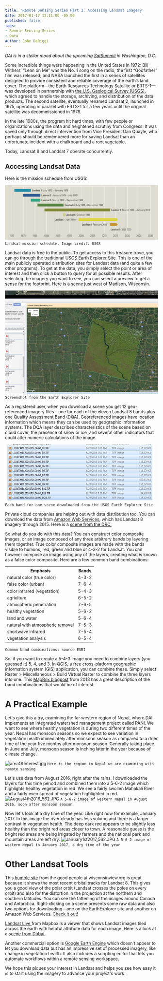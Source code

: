 ```yaml
---
title: 'Remote Sensing Series Part 2: Accessing Landsat Imagery'
date: 2017-01-17 12:11:00 -05:00
published: false
tags:
- Remote Sensing Series
- Data
Author: John DeRiggi
---
```


*DAI is in a stellar mood about the upcoming [SatSummit](https://satsummit.io/) in Washington, D.C.*

Some incredible things were happening in the United States in 1972: Bill Withers’ “Lean on Me” was the No. 1 song on the radio; the first “Godfather” film was released; and NASA launched the first in a series of satellites designed to provide consistent and reliable coverage of the earth’s land cover. The platform—the Earth Resources Technology Satellite or ERTS-1—was developed in partnership with [the U.S. Geological Survey (USGS)](https://www.usgs.gov/), which agreed to handle the storage, archiving, and distribution of the data products. The second satellite, eventually renamed Landsat 2, launched in 1975, operating in parallel with ERTS-1 for a few years until the original satellite was decommissioned in 1978.

In the late 1980s, the program hit hard times, with few people or organizations using the data and heightened scrutiny from Congress. It was saved only through direct intervention from Vice President Dan Quayle, who perhaps should be remembered more for saving Landsat than an unfortunate incident with a chalkboard and a root vegetable.

Today, Landsat 8 and Landsat 7 operate concurrently.

<!-- more -->

## Accessing Landsat Data

Here is the mission schedule from USGS:

![TimelineOnlyForWebRGB.jpg](/uploads/TimelineOnlyForWebRGB.jpg)
`Landsat mission schedule. Image credit: USGS`

Landsat data is free to the public. To get access to this treasure trove, you can go through the traditional [USGS Earth Explorer Site](https://earthexplorer.usgs.gov/). This is one of the main publicly operated distribution sites for Landsat data (and quite a few other programs). To get at the data, you simply select the point or area of interest and then click a button to query for all possible results. After selecting the imagery you want to see, you can select a preview to get a sense for the footprint. Here is a scene just west of Madison, Wisconsin.

![wisconsinusgs.png](/uploads/wisconsinusgs.png)
`Screenshot from the Earth Explorer Site`

As a registered user, when you download a scene you get 12 geo-referenced imagery files - one for each of the eleven Landsat 8 bands plus one Quality Assessment Band (DQA). Georeferenced images have location information which means they can be used by  geographic information systems. The DQA layer describes characteristics of the scene based on cloud cover, the presence of snow or ice, and several other indicators that could alter numeric calculations of the image.

![allBandsPlusdqa.JPG](/uploads/allBandsPlusdqa.JPG)
```Each band for one scene downloaded from the USGS Earth Explorer Site```


Private cloud companies are helping out with data distribution too. You can download the data from [Amazon Web Services](https://pages.awscloud.com/public-data-sets-landsat.html), which has Landsat 8 imagery through 2015. Here is a [scene from the DRC.](http://landsat-pds.s3.amazonaws.com/L8/173/061/LC81730612016171LGN00/index.html)

So what do you do with this data? You can construct color composite images, or an image composed of any three arbitrary bands by layering them together. True color composite images are made with the bands visible to humuns, red, green and blue or 4-3-2 for Landsat. You can however compose an image using any of the layers, creating what is known as a false color composite. Here are a few common band combinations:

<table>
<tr>
<th>Emphasis</th> <th>Bands</th>
</tr>

<tr>
<td>natural color (true color)</td><td>4-3-2</td>
</tr>

<tr>
<td>false color (urban)</td><td>7-6-4</td>
</tr>

<tr>
<td>color infrared (vegetation)</td><td>5-4-3</td>
</tr>

<tr>
<td>agriulture</td><td>6-5-2</td>
</tr>

<tr>
<td>atmospheric penetration</td><td>7-6-5</td>
</tr>

<tr>
<td>healthy vegetation</td><td>5-6-2</td>
</tr>

<tr>
<td>land and water</td><td>5-6-4</td>
</tr>

<tr>
<td>natural with atmospheric removal</td><td>7-5-3</td>
</tr>

<tr>
<td>shortwave infrared</td><td>7-5-4</td>
</tr>

<tr>
<td>vegetation analysis</td><td>6-5-4</td>
</tr>

</table>

```Common band combinations: source ESRI```

So, if you want to create a 5-4-3 image you need to combine layers (you guessed it) 5, 4, and 3. In QGIS, a free cross-platform geographic information system (GIS) application, you can combine these. Simply select Raster > Miscellaneous > Build Virtual Raster to combine the three layers into one. This [MapBox blogpost](https://www.mapbox.com/blog/putting-landsat-8-bands-to-work/) from 2013 has a great description of the band combinations that would be of interest.

# A Practical Example
Let's give this a try, examining the far western region of Nepal, where DAI implements an integrated watershed management project called PANI. We want to see where healthy vegetation is during two different times of the year. Nepal has monsoon seasons so we expect to see variation in vegetation health immediately after monsoon season as compared to a drier time of the year five months after monsoon season. Generally taking place in June and July, monsoon season is inching later in the year because of climate change.

![areaOfInterest.jpg](/uploads/areaOfInterest.jpg)
```Here is the region in Nepal we are examining with remote sensing```

Let's use data from August 2016, right after the rains. I downloaded the layers for this time period and combined them into a 5-6-2 image which highlights healthy vegetation in red. We see a fairly swollen Mahakali River and a fairly even spread of vegetation highlighted in red.
![August4th2016_562.JPG](/uploads/August4th2016_562.JPG)
```A 5-6-2 image of western Nepal in August 2016, soon after monsoon season```

Now let's look at a dry time of the year. Like right now for example, January 2017. In this image the river clearly has less volume and there is a larger contrast in vegetation health. The deep dark red appears to be slightly less healthy than the bright red areas closer to town. A reasonable guess is the bright red areas are being irrigated by farmers and the national park and mountain areas are left dry.
![January1st2017_562.JPG](/uploads/January1st2017_562.JPG)
```A 5-6-2 image of western Nepal in January 2017, a dry time of the year```

# Other Landsat Tools

This [humble site](http://wisconsinview.org/imagery/viewer.php?products=lsat8-llook-fc,wrs2-land.-44&timespan=-16d,-1d&timestep=1d) from the good people at wisconsinview.org is great because it shows the most recent orbital tracks for Landsat 8. This gives you a good view of the polar orbit (Landsat crosses the poles on every orbit) and also for the distortion in the projection at the northern and southern latitudes. You can see the fattening of the images around Canada and Antarctica. Right-clicking on a scene presents some raw data and also two options for downloading—one on the EarthExplorer site and another on Amazon Web Services. [Check it out!](http://wisconsinview.org/imagery/viewer.php?products=lsat8-llook-fc,wrs2-land.-44&timespan=-16d,-1d&timestep=1d)

[Landsat Live ](https://www.mapbox.com/bites/00145/#8/39.996/25.131)from Mapbox is a viewer that shows Landsat images tiled across the earth with helpful attribute data for each image. Here is a look at a [scene from Dubai.](https://www.mapbox.com/bites/00145/#11/25.0411/55.3546)

Another commercial option is [Google Earth Engine](https://explorer.earthengine.google.com/#workspace) which doesn't appear to let you download data but has an impressive set of processed imagery, like change in vegetation health. It also includes a scripting editor that lets you automate workflows within a remote sensing workspace.

We hope this piques your interest in Landsat and helps you see how easy it is to start using the imagery to advance your project's work.